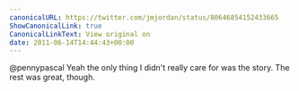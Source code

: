 ```yaml
---
canonicalURL: https://twitter.com/jmjordan/status/80646854152433665
ShowCanonicalLink: true
CanonicalLinkText: View original on
date: 2011-06-14T14:44:43+00:00
---
```

@pennypascal Yeah the only thing I didn't really care for was the story. The rest was great, though.